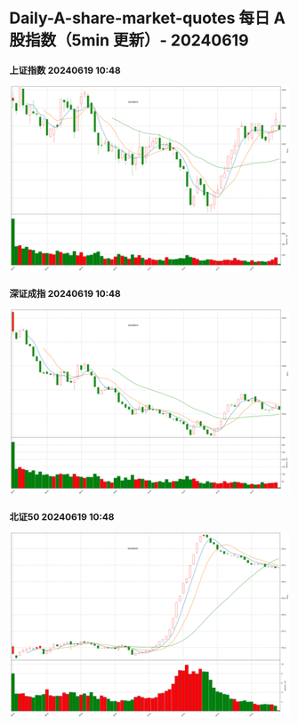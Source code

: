 
# Daily-A-share-market-quotes 每日 A 股指数（5min 更新）- 20240619

### 上证指数 20240619 10:48
![](./fig/2024/6/20240619-sh000001.png)

### 深证成指 20240619 10:48
![](./fig/2024/6/20240619-sz399001.png)

### 北证50 20240619 10:48
![](./fig/2024/6/20240619-bj899050.png)
